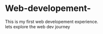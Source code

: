 # Web-developement-
This is my first web developement experience.
<br>
lets explore the web dev journey
